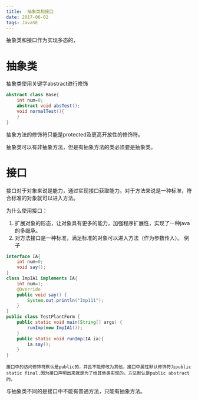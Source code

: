 ```yaml
---
title:  抽象类和接口
date: 2017-06-02
tags: JavaSE
---
```


抽象类和接口作为实现多态的，
# 抽象类
抽象类使用关键字abstract进行修饰
```java
abstract class Base{
	int num=0;
    abstract void absTest();
    void normalTest(){
    }
}
```
抽象方法的修饰符只能是protected及更高开放性的修饰符。

抽象类可以有非抽象方法，但是有抽象方法的类必须要是抽象类。
# 接口
接口对于对象来说是能力，通过实现接口获取能力。对于方法来说是一种标准，符合标准的对象就可以进入方法。

为什么使用接口：
1. 扩展对象的形态，让对象具有更多的能力，加强程序扩展性，实现了一种java的多继承。
2. 对方法接口是一种标准，满足标准的对象可以进入方法（作为参数传入）。
例子
```java
interface IA{
	int num=0;
	void say();
}
class ImpIA1 implements IA{
	int num=1;
	@Override
	public void say() {
		System.out.println("Imp111");
	}
}
public class TestPlantForm {
	public static void main(String[] args) {
		runImp(new ImpIA1());
	}
	public static void runImp(IA ia){
		ia.say();
	}
}
```
	接口中的访问修饰符默认是public的，并且不能修改为其他，接口中属性默认修饰符为public static final.因为接口声明出来就是为了给其他类实现的。方法默认是public abstract的。

与抽象类不同的是接口中不能有普通方法，只能有抽象方法。
